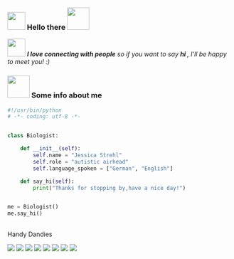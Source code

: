 ### <img src="https://user-images.githubusercontent.com/60192757/177161759-4ace1498-04e4-413c-9e57-3c62ef95e29c.gif" width="40"> Hello there <img src="https://media4.giphy.com/media/Y4tNeaMKdYKdIAxXIT/giphy.gif?cid=790b7611b214fa6c979043fc7ddc963a85b274ff463a02ce&rid=giphy.gif&ct=s" width="50">

<img src="https://user-images.githubusercontent.com/60192757/177162025-2e5068ab-c8e9-4c7f-a056-b5443c4f555c.gif" width="40"> <em><b>I love connecting with people</b> so if you want to say <b>hi </b>, I'll be happy to meet you! :)</em>

### <img align src="https://68.media.tumblr.com/ff983aa0ce9a7ba2f27dad289a702c9f/tumblr_oppeuhCoYf1sh02g5o1_400.gif" width="50"> Some info about me 


```python
#!/usr/bin/python
# -*- coding: utf-8 -*-


class Biologist:

    def __init__(self):
        self.name = "Jessica Strehl"
        self.role = "autistic airhead"
        self.language_spoken = ["German", "English"]

    def say_hi(self):
        print("Thanks for stopping by,have a nice day!")


me = Biologist()
me.say_hi()
```

## </h2> Handy Dandies

![](https://img.shields.io/badge/OS-Linux-informational?style=flat&logo=linux&logoColor=white&color=202020)
![](https://img.shields.io/badge/Code-Python-informational?style=flat&logo=python&logoColor=white&color=1c4966)
![](https://img.shields.io/badge/Code-Julia-informational?style=flat&logo=Julia&logoColor=white&color=7e4eac)
![](https://img.shields.io/badge/Code-R-informational?style=flat&logo=R&logoColor=white&color=6aa6f8)
![](https://img.shields.io/badge/Code-C-informational?style=flat&logo=C&logoColor=white&color=000000)
![](https://img.shields.io/badge/Code-JavaScript-informational?style=flat&logo=javascript&logoColor=white&color=ffeb00)
![](https://img.shields.io/badge/Shell-Bash-informational?style=flat&logo=gnu-bash&logoColor=white&color=000000)
![](https://img.shields.io/badge/Tools-Docker-informational?style=flat&logo=docker&logoColor=white&color=004999)
